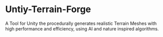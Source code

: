 # Untiy-Terrain-Forge
A Tool for Unity the procedurally generates realistic Terrain Meshes with high performance and efficiency, using AI and nature inspired algorithms.
